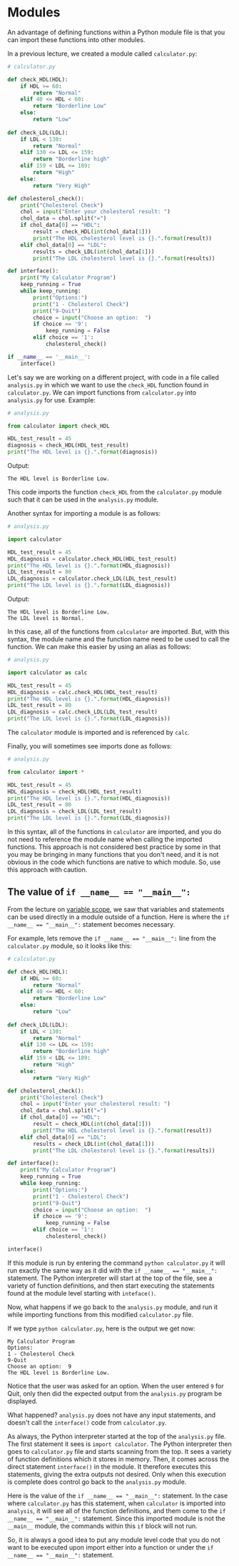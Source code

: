 # Modules
An advantage of defining functions within a Python module file is that
you can import these functions into other modules.

In a previous lecture, we created a module called `calculator.py`:
```python
# calculator.py

def check_HDL(HDL):
    if HDL >= 60:
        return "Normal"
    elif 40 <= HDL < 60:
        return "Borderline Low"
    else:
        return "Low"
        
def check_LDL(LDL):
    if LDL < 130:
        return "Normal"
    elif 130 <= LDL <= 159:
        return "Borderline high"
    elif 159 < LDL <= 189:
        return "High"
    else:
        return "Very High"        

def cholesterol_check():
    print("Cholesterol Check")
    chol = input("Enter your cholesterol result: ")
    chol_data = chol.split("=")
    if chol_data[0] == "HDL":
        result = check_HDL(int(chol_data[1]))
        print("The HDL cholesterol level is {}.".format(result))
    elif chol_data[0] == "LDL":
        results = check_LDL(int(chol_data[1]))
        print("The LDL cholesterol level is {}.".format(results))

def interface():
    print("My Calculator Program")
    keep_running = True
    while keep_running:
        print("Options:")
        print("1 - Cholesterol Check")
        print("9-Quit")
        choice = input("Choose an option:  ")
        if choice == '9':
            keep_running = False
        elif choice == '1':
            cholesterol_check()

if __name__ == '__main__':
    interface()
```

Let's say we are working on a different project, with code in a file called 
`analysis.py` in which we want to use the `check_HDL` function found in 
`calculator.py`.  We can import functions from 
`calculator.py` into `analysis.py` for use.  Example:
```python
# analysis.py

from calculator import check_HDL

HDL_test_result = 45
diagnosis = check_HDL(HDL_test_result)
print("The HDL level is {}.".format(diagnosis))
``` 
Output:
```
The HDL level is Borderline Low.
```

This code imports the function `check_HDL` from the `calculator.py` module 
such that it can be used in the `analysis.py` module.

Another syntax for importing a module is as follows:
```python
# analysis.py

import calculator

HDL_test_result = 45
HDL_diagnosis = calculator.check_HDL(HDL_test_result)
print("The HDL level is {}.".format(HDL_diagnosis))
LDL_test_result = 80
LDL_diagnosis = calculator.check_LDL(LDL_test_result)
print("The LDL level is {}.".format(LDL_diagnosis))
```
Output:
```
The HDL level is Borderline Low.
The LDL level is Normal.
```
In this case, all of the functions from `calculator` are imported.  But, with
this syntax, the module name and the function name need to be used to call
the function.  We can make this easier by using an alias as follows:
```python
# analysis.py

import calculator as calc

HDL_test_result = 45
HDL_diagnosis = calc.check_HDL(HDL_test_result)
print("The HDL level is {}.".format(HDL_diagnosis))
LDL_test_result = 80
LDL_diagnosis = calc.check_LDL(LDL_test_result)
print("The LDL level is {}.".format(LDL_diagnosis))
```
The `calculator` module is imported and is referenced by `calc`.

Finally, you will sometimes see imports done as follows:
```python
# analysis.py

from calculator import *

HDL_test_result = 45
HDL_diagnosis = check_HDL(HDL_test_result)
print("The HDL level is {}.".format(HDL_diagnosis))
LDL_test_result = 80
LDL_diagnosis = check_LDL(LDL_test_result)
print("The LDL level is {}.".format(LDL_diagnosis))
```
In this syntax, all of the functions in `calculator` are imported, and you do
not need to reference the module name when calling the imported functions.
This approach is not considered best practice by some in that you may be 
bringing in many functions that you don't need, and it is not obvious in the
code which functions are native to which module.  So, use this approach with
caution.

## The value of `if __name__ == "__main__":`
From the lecture on [variable scope](../Lectures/variable_scope.md), we saw
that variables and statements can be used directly in a module outside of a
function.  Here is where the `if __name__ == "__main__":` statement becomes
necessary.

For example, lets remove the `if __name__ == "__main__":` line from the
`calculator.py` module, so it looks like this:
```python
# calculator.py

def check_HDL(HDL):
    if HDL >= 60:
        return "Normal"
    elif 40 <= HDL < 60:
        return "Borderline Low"
    else:
        return "Low"
        
def check_LDL(LDL):
    if LDL < 130:
        return "Normal"
    elif 130 <= LDL <= 159:
        return "Borderline high"
    elif 159 < LDL <= 189:
        return "High"
    else:
        return "Very High"        

def cholesterol_check():
    print("Cholesterol Check")
    chol = input("Enter your cholesterol result: ")
    chol_data = chol.split("=")
    if chol_data[0] == "HDL":
        result = check_HDL(int(chol_data[1]))
        print("The HDL cholesterol level is {}.".format(result))
    elif chol_data[0] == "LDL":
        results = check_LDL(int(chol_data[1]))
        print("The LDL cholesterol level is {}.".format(results))

def interface():
    print("My Calculator Program")
    keep_running = True
    while keep_running:
        print("Options:")
        print("1 - Cholesterol Check")
        print("9-Quit")
        choice = input("Choose an option:  ")
        if choice == '9':
            keep_running = False
        elif choice == '1':
            cholesterol_check()

interface()
```
If this module is run by entering the command `python calculator.py` it will 
run exactly
the same way as it did with the `if __name__ == "__main__":` statement.  The
Python interpreter will start at the top of the file, see a variety of 
function definitions, and then start executing the statements found at the
module level starting with `inteface()`.

Now, what happens if we go back to the `analysis.py` module, and run it while
importing functions from this modified `calculator.py` file.

If we type `python calculator.py`, here is the output we get now:
```
My Calculator Program
Options:
1 - Cholesterol Check
9-Quit
Choose an option:  9
The HDL level is Borderline Low.
```

Notice that the user was asked for an option.  When the user entered `9` for
Quit, only then did the expected output
from the `analysis.py` program be displayed.

What happened?  `analysis.py` does not have any input statements, and doesn't
call the `interface()` code from `calculator.py`.

As always, the Python interpreter started at the top of the
`analysis.py` file.  The first statement it sees is
`import calculator`.  The Python interpreter then goes to 
`calculator.py` file and starts scanning from the top.  It sees a variety of
function definitions which it stores in memory.  Then, it comes across 
the direct statement `interface()` in the module.  It therefore executes this 
statements, giving the extra outputs not desired.  Only when this execution is
complete does control go back to the `analysis.py` module.

Here is the value of the `if __name__ == "__main__":` statement.  In the case
where `calculator.py` has this statement, when `calculator` is imported
into `analysis`, it will see all of the function definitions, and them come
to the `if __name__ == "__main__":` statement.  Since this imported module
is not the `__main__` module, the commands within this `if` block will not run.

So, it is always a good idea to put any module level code that you do not want
to be executed upon import either into a function or under the
`if __name__ == "__main__":` statement.
